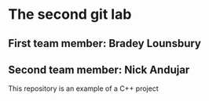 # The second git lab
## First team member: Bradey Lounsbury
## Second team member: Nick Andujar
This repository is an example of a C++ project